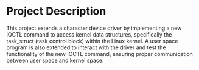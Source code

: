 # Project Description

This project extends a character device driver by implementing a new IOCTL command to access kernel data structures, specifically the task_struct (task control block) within the Linux kernel. A user space program is also extended to interact with the driver and test the functionality of the new IOCTL command, ensuring proper communication between user space and kernel space.
